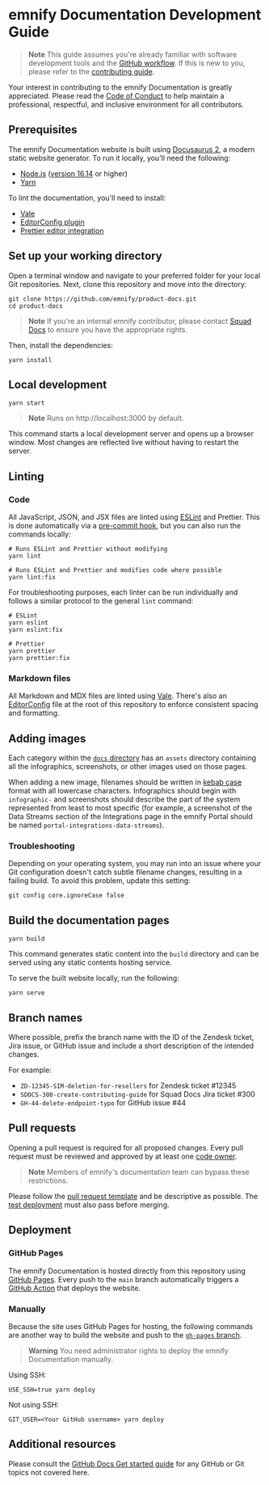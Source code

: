 # emnify Documentation Development Guide

> **Note**
> This guide assumes you're already familiar with software development tools and the [GitHub workflow](https://docs.github.com/en/get-started/quickstart/github-flow).
> If this is new to you, please refer to the [contributing guide](./CONTRIBUTING.md).

Your interest in contributing to the emnify Documentation is greatly appreciated.
Please read the [Code of Conduct](https://github.com/emnify/.github/blob/add-code-of-conduct/CODE_OF_CONDUCT.md#code-of-conduct) to help maintain a professional, respectful, and inclusive environment for all contributors.

## Prerequisites

The emnify Documentation website is built using [Docusaurus 2](https://docusaurus.io/), a modern static website generator. 
To run it locally, you'll need the following:

- [Node.js](https://nodejs.org/en/download/) ([version 16.14](https://docusaurus.io/docs/installation#requirements) or higher)
- [Yarn](https://classic.yarnpkg.com/en/docs/install) 

To lint the documentation, you'll need to install:

- [Vale](.github/vale/README.md#install-vale)
- [EditorConfig plugin](https://editorconfig.org/#download)
- [Prettier editor integration](https://prettier.io/docs/en/editors.html)

## Set up your working directory

Open a terminal window and navigate to your preferred folder for your local Git repositories.
Next, clone this repository and move into the directory:

```shell
git clone https://github.com/emnify/product-docs.git
cd product-docs
```

> **Note**
> If you're an internal emnify contributor, please contact [Squad Docs](https://emnify.atlassian.net/wiki/spaces/squadDocs/overview) to ensure you have the appropriate rights.

Then, install the dependencies:

```shell
yarn install
```

## Local development

```shell
yarn start
```

> **Note**
> Runs on http://localhost:3000 by default.

This command starts a local development server and opens up a browser window. 
Most changes are reflected live without having to restart the server.

## Linting

### Code

All JavaScript, JSON, and JSX files are linted using [ESLint](https://eslint.org/) and Prettier.
This is done automatically via a [pre-commit hook](./.husky/pre-commit), but you can also run the commands locally:

```shell
# Runs ESLint and Prettier without modifying
yarn lint

# Runs ESLint and Prettier and modifies code where possible
yarn lint:fix 
```

For troubleshooting purposes, each linter can be run individually and follows a similar protocol to the general `lint` command:

```shell
# ESLint
yarn eslint
yarn eslint:fix

# Prettier
yarn prettier
yarn prettier:fix
```

### Markdown files

All Markdown and MDX files are linted using [Vale](.github/vale/README.md).
There's also an [EditorConfig](.editorconfig) file at the root of this repository to enforce consistent spacing and formatting.

## Adding images

Each category within the [`docs` directory](./docs/) has an `assets` directory containing all the infographics, screenshots, or other images used on those pages.

When adding a new image, filenames should be written in [kebab case](https://www.freecodecamp.org/news/snake-case-vs-camel-case-vs-pascal-case-vs-kebab-case-whats-the-difference/#kebab-case) format with all lowercase characters.
Infographics should begin with `infographic-` and screenshots should describe the part of the system represented from least to most specific (for example, a screenshot of the Data Streams section of the Integrations page in the emnify Portal should be named `portal-integrations-data-streams`).

### Troubleshooting

Depending on your operating system, you may run into an issue where your Git configuration doesn't catch subtle filename changes, resulting in a failing build.
To avoid this problem, update this setting:

```shell
git config core.ignoreCase false
```

## Build the documentation pages

```shell
yarn build
```

This command generates static content into the `build` directory and can be served using any static contents hosting service.

To serve the built website locally, run the following:

```shell
yarn serve
```

## Branch names

Where possible, prefix the branch name with the ID of the Zendesk ticket, Jira issue, or GitHub issue and include a short description of the intended changes. 

For example:

- `ZD-12345-SIM-deletion-for-resellers` for Zendesk ticket #12345
- `SDOCS-300-create-contributing-guide` for Squad Docs Jira ticket #300 
- `GH-44-delete-endpoint-typo` for GitHub issue #44

## Pull requests

Opening a pull request is required for all proposed changes.
Every pull request must be reviewed and approved by at least one [code owner](./.github/CODEOWNERS).

> **Note**
> Members of emnify's documentation team can bypass these restrictions.

Please follow the [pull request template](https://github.com/emnify/product-docs/blob/main/.github/PULL_REQUEST_TEMPLATE.md) and be descriptive as possible.
The [test deployment](https://github.com/emnify/product-docs/blob/main/.github/workflows/test-deploy.yml) must also pass before merging.

## Deployment

### GitHub Pages

The emnify Documentation is hosted directly from this repository using [GitHub Pages](https://pages.github.com/).
Every push to the `main` branch automatically triggers a [GitHub Action](https://github.com/emnify/product-docs/blob/main/.github/workflows/deploy.yml) that deploys the website.

### Manually

Because the site uses GitHub Pages for hosting, the following commands are another way to build the website and push to the [`gh-pages` branch](https://github.com/emnify/product-docs/tree/gh-pages).

> **Warning**
> You need administrator rights to deploy the emnify Documentation manually.

Using SSH:

```shell
USE_SSH=true yarn deploy
```

Not using SSH:

```shell
GIT_USER=<Your GitHub username> yarn deploy
```

## Additional resources

Please consult the [GitHub Docs Get started guide](https://docs.github.com/en/get-started) for any GitHub or Git topics not covered here.
